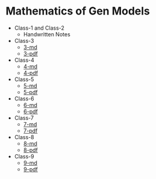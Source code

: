 # Mathematics of Gen Models

- Class-1 and Class-2
  - Handwritten Notes
- Class-3
  - [3-md](Class-3/19-01.md)
  - [3-pdf](Class-3/19-01.pdf)
- Class-4
  - [4-md](Class-4/23-01.md)
  - [4-pdf](Class-4/23-01.pdf)
- Class-5
  - [5-md](Class-5/30-01.md)
  - [5-pdf](Class-5/30-01.pdf)
- Class-6
  - [6-md](Class-6/06-02.md)
  - [6-pdf](Class-6/06-02.pdf)
- Class-7
  - [7-md](Class-7/09-02.md)
  - [7-pdf](Class-7/09-02.pdf)
- Class-8
  - [8-md](Class-8/13-02.md)
  - [8-pdf](Class-8/13-02.pdf)
- Class-9
  - [9-md](Class-9/16-02.md)
  - [9-pdf](Class-9/16-02.pdf)

